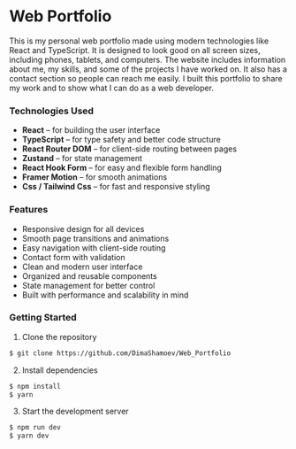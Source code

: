 # Web Portfolio
This is my personal web portfolio made using modern technologies like React and TypeScript. It is designed to look good on all screen sizes, including phones, tablets, and computers. The website includes information about me, my skills, and some of the projects I have worked on. It also has a contact section so people can reach me easily. I built this portfolio to share my work and to show what I can do as a web developer.

### Technologies Used
* **React** – for building the user interface
* **TypeScript** – for type safety and better code structure
* **React Router DOM** – for client-side routing between pages
* **Zustand** – for state management
* **React Hook Form** – for easy and flexible form handling
* **Framer Motion** – for smooth animations
* **Css / Tailwind Css** – for fast and responsive styling

### Features
* Responsive design for all devices
* Smooth page transitions and animations
* Easy navigation with client-side routing
* Contact form with validation
* Clean and modern user interface
* Organized and reusable components
* State management for better control
* Built with performance and scalability in mind

### Getting Started
1. Clone the repository
```bash
$ git clone https://github.com/DimaShamoev/Web_Portfolio
```

2. Install dependencies
```bash
$ npm install
$ yarn
```

3. Start the development server
```bash
$ npm run dev
$ yarn dev
```